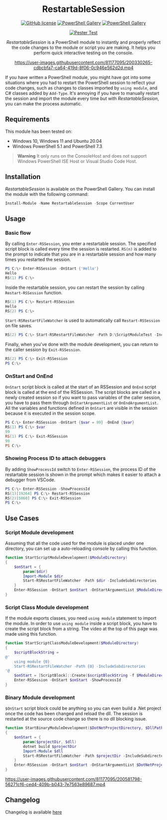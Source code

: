 <div align="center">

# RestartableSession

[![GitHub license](https://img.shields.io/github/license/mdgrs-mei/RestartableSession)](https://github.com/mdgrs-mei/RestartableSession/blob/main/LICENSE)
[![PowerShell Gallery](https://img.shields.io/powershellgallery/p/RestartableSession)](https://www.powershellgallery.com/packages/RestartableSession)
[![PowerShell Gallery](https://img.shields.io/powershellgallery/dt/RestartableSession)](https://www.powershellgallery.com/packages/RestartableSession)

[![Pester Test](https://github.com/mdgrs-mei/RestartableSession/actions/workflows/pester-test.yml/badge.svg)](https://github.com/mdgrs-mei/RestartableSession/actions/workflows/pester-test.yml)

*RestartableSession* is a PowerShell module to instantly and properly reflect the code changes to the module or script you are making. It helps you perform quick interactive testing on the console.

https://user-images.githubusercontent.com/81177095/200330265-cdbcbfa7-ca64-419d-8f06-0c946e562d2d.mp4

</div>

If you have written a PowerShell module, you might have got into some situations where you had to restart the PowerShell session to reflect your code changes, such as changes to classes imported by `using module`, and C# classes added by `Add-Type`. It's annoying if you have to manually restart the session and import the module every time but with *RestartableSession*, you can make the process automatic.

## Requirements

This module has been tested on:

- Windows 10, Windows 11 and Ubuntu 20.04
- Windows PowerShell 5.1 and PowerShell 7.3

> **Warning**
> It only runs on the ConsoleHost and does not support Windows PowerShell ISE Host or Visual Studio Code Host.

## Installation

*RestartableSession* is available on the PowerShell Gallery. You can install the module with the following command:

```powershell
Install-Module -Name RestartableSession -Scope CurrentUser
```

## Usage

### Basic flow

By calling `Enter-RSSession`, you enter a restartable session. The specified script block is called every time the session is restarted. `RS(n)` is added to the prompt to indicate that you are in a restartable session and how many times you restarted the session. 

```powershell
PS C:\> Enter-RSSession -OnStart {'Hello'}
Hello
RS(1) PS C:\> 
```

Inside the restartable session, you can restart the session by calling `Restart-RSSession` function.

```powershell
RS(1) PS C:\> Restart-RSSession
Hello
RS(2) PS C:\> 
```

`Start-RSRestartFileWatcher` is used to automatically call `Restart-RSSession` on file saves. 

```powershell
RS(2) PS C:\> Start-RSRestartFileWatcher -Path D:\ScriptModuleTest -IncludeSubdirectories
```

Finally, when you've done with the module development, you can return to the caller session by `Exit-RSSession`.

```powershell
RS(2) PS C:\> Exit-RSSession
PS C:\>
```

### OnStart and OnEnd

`OnStart` script block is called at the start of an RSSession and `OnEnd` script block is called at the end of the RSSession. The script blocks are called in a newly created session so if you want to pass variables of the caller session, you have to pass them through `OnStartArgumentList` or `OnEndArgumentList`. All the variables and functions defined in `OnStart` are visible in the session because it is executed in the session scope.

```powershell
PS C:\> Enter-RSSession -OnStart {$var = 99} -OnEnd {$var}
RS(1) PS C:\> $var
99
RS(1) PS C:\> Exit-RSSession
99
PS C:\>
```

### Showing Process ID to attach debuggers

By adding `ShowProcessId` switch to `Enter-RSSession`, the process ID of the restartable session is shown in the prompt which makes it easier to attach a debugger from VSCode.

```powershell
PS C:\> Enter-RSSession -ShowProcessId
RS(1)[19264] PS C:\> Restart-RSSession
RS(2)[5860] PS C:\> Exit-RSSession
PS C:\>
```

## Use Cases

### Script Module development

Assuming that all the code used for the module is placed under one directory, you can set up a auto-reloading console by calling this function.

```powershell
function StartScriptModuleDevelopment($ModuleDirectory)
{
    $onStart = {
        param($dir)
        Import-Module $dir
        Start-RSRestartFileWatcher -Path $dir -IncludeSubdirectories
    }
    Enter-RSSession -OnStart $onStart -OnStartArgumentList $ModuleDirectory -ShowProcessId
}
```

### Script Class Module development

If the module exports classes, you need `using module` statement to import the module. In order to use `using module` inside a script block, you have to create the script block from a string. The video at the top of this page was made using this function.

```powershell
function StartScriptClassModuleDevelopment($ModuleDirectory)
{
    $scriptBlockString = 
@'
    using module {0}
    Start-RSRestartFileWatcher -Path {0} -IncludeSubdirectories
'@
    $onStart = [ScriptBlock]::Create($scriptBlockString -f $ModuleDirectory)
    Enter-RSSession -OnStart $onStart -ShowProcessId
}
```

### Binary Module development

`$OnStart` script block could be anything so you can even build a .Net project once the code has been changed and reload the dll. The session is restarted at the source code change so there is no dll blocking issue.

```powershell
function StartBinaryModuleDevelopment($DotNetProjectDirectory, $DllPath)
{
    $onStart = {
        param($projectDir, $dll)
        dotnet build $projectDir
        Import-Module $dll
        Start-RSRestartFileWatcher -Path $projectDir -IncludeSubdirectories
    }
    Enter-RSSession -OnStart $onStart -OnStartArgumentList $DotNetProjectDirectory, $DllPath -ShowProcessId
}
```

https://user-images.githubusercontent.com/81177095/200581798-56271cf6-ced4-409b-b043-7e7563e89687.mp4

## Changelog

Changelog is available [here](https://github.com/mdgrs-mei/RestartableSession/blob/main/CHANGELOG.md)